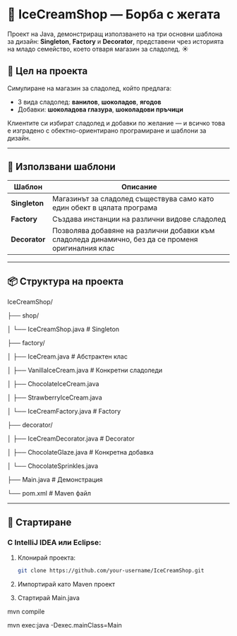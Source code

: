 # 🍦 IceCreamShop — Борба с жегата

Проект на Java, демонстриращ използването на три основни шаблона за дизайн: **Singleton**, **Factory** и **Decorator**, представени чрез историята на младо семейство, което отваря магазин за сладолед. ☀️

## 🎯 Цел на проекта
Симулиране на магазин за сладолед, който предлага:
- 3 вида сладолед: **ванилов**, **шоколадов**, **ягодов**
- Добавки: **шоколадова глазура**, **шоколадови пръчици**

Клиентите си избират сладолед и добавки по желание — и всичко това е изградено с обектно-ориентирано програмиране и шаблони за дизайн.

---

## 🧠 Използвани шаблони

| Шаблон | Описание |
|--------|----------|
| **Singleton** | Магазинът за сладолед съществува само като един обект в цялата програма |
| **Factory** | Създава инстанции на различни видове сладолед |
| **Decorator** | Позволява добавяне на различни добавки към сладоледа динамично, без да се променя оригиналния клас |

---

## 📦 Структура на проекта

IceCreamShop/

├── shop/

│ └── IceCreamShop.java # Singleton

├── factory/

│ ├── IceCream.java # Абстрактен клас

│ ├── VanillaIceCream.java # Конкретни сладоледи

│ ├── ChocolateIceCream.java

│ ├── StrawberryIceCream.java

│ └── IceCreamFactory.java # Factory

├── decorator/

│ ├── IceCreamDecorator.java # Decorator

│ ├── ChocolateGlaze.java # Конкретна добавка

│ └── ChocolateSprinkles.java

├── Main.java # Демонстрация

└── pom.xml # Maven файл



---

## 🚀 Стартиране

### С IntelliJ IDEA или Eclipse:
1. Клонирай проекта:
   ```bash
   git clone https://github.com/your-username/IceCreamShop.git
2. Импортирай като Maven проект

3. Стартирай Main.java

mvn compile

mvn exec:java -Dexec.mainClass=Main
